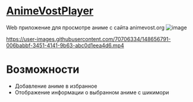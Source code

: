 # [AnimeVostPlayer](https://Semolik.github.io/AnimeVostPlayer/)
Web приложение для просмотре аниме с сайта animevost.org
![image](https://user-images.githubusercontent.com/70706334/146672609-bd70eb6d-4c0c-428a-b98e-5041339328bb.png)


https://user-images.githubusercontent.com/70706334/148656791-006babbf-3451-4141-9b63-abc0d1eea4d6.mp4


# Возможности
- Добавление аниме в избранное
- Отображение информации о выбранном аниме с шикимори
